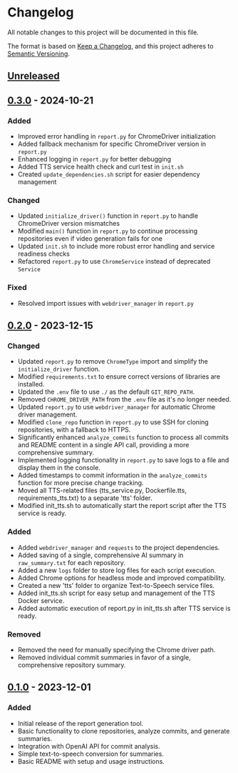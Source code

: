 # Changelog

All notable changes to this project will be documented in this file.

The format is based on [Keep a Changelog](https://keepachangelog.com/en/1.0.0/),
and this project adheres to [Semantic Versioning](https://semver.org/spec/v2.0.0.html).

## [Unreleased]

## [0.3.0] - 2024-10-21

### Added
- Improved error handling in `report.py` for ChromeDriver initialization
- Added fallback mechanism for specific ChromeDriver version in `report.py`
- Enhanced logging in `report.py` for better debugging
- Added TTS service health check and curl test in `init.sh`
- Created `update_dependencies.sh` script for easier dependency management

### Changed
- Updated `initialize_driver()` function in `report.py` to handle ChromeDriver version mismatches
- Modified `main()` function in `report.py` to continue processing repositories even if video generation fails for one
- Updated `init.sh` to include more robust error handling and service readiness checks
- Refactored `report.py` to use `ChromeService` instead of deprecated `Service`

### Fixed
- Resolved import issues with `webdriver_manager` in `report.py`

## [0.2.0] - 2023-12-15

### Changed
- Updated `report.py` to remove `ChromeType` import and simplify the `initialize_driver` function.
- Modified `requirements.txt` to ensure correct versions of libraries are installed.
- Updated the `.env` file to use `./` as the default `GIT_REPO_PATH`.
- Removed `CHROME_DRIVER_PATH` from the `.env` file as it's no longer needed.
- Updated `report.py` to use `webdriver_manager` for automatic Chrome driver management.
- Modified `clone_repo` function in `report.py` to use SSH for cloning repositories, with a fallback to HTTPS.
- Significantly enhanced `analyze_commits` function to process all commits and README content in a single API call, providing a more comprehensive summary.
- Implemented logging functionality in `report.py` to save logs to a file and display them in the console.
- Added timestamps to commit information in the `analyze_commits` function for more precise change tracking.
- Moved all TTS-related files (tts_service.py, Dockerfile.tts, requirements_tts.txt) to a separate 'tts' folder.
- Modified init_tts.sh to automatically start the report script after the TTS service is ready.

### Added
- Added `webdriver_manager` and `requests` to the project dependencies.
- Added saving of a single, comprehensive AI summary in `raw_summary.txt` for each repository.
- Added a new `logs` folder to store log files for each script execution.
- Added Chrome options for headless mode and improved compatibility.
- Created a new 'tts' folder to organize Text-to-Speech service files.
- Added init_tts.sh script for easy setup and management of the TTS Docker service.
- Added automatic execution of report.py in init_tts.sh after TTS service is ready.

### Removed
- Removed the need for manually specifying the Chrome driver path.
- Removed individual commit summaries in favor of a single, comprehensive repository summary.

## [0.1.0] - 2023-12-01

### Added
- Initial release of the report generation tool.
- Basic functionality to clone repositories, analyze commits, and generate summaries.
- Integration with OpenAI API for commit analysis.
- Simple text-to-speech conversion for summaries.
- Basic README with setup and usage instructions.

[Unreleased]: https://github.com/yourusername/yourrepository/compare/v0.3.0...HEAD
[0.3.0]: https://github.com/yourusername/yourrepository/compare/v0.2.0...v0.3.0
[0.2.0]: https://github.com/yourusername/yourrepository/compare/v0.1.0...v0.2.0
[0.1.0]: https://github.com/yourusername/yourrepository/releases/tag/v0.1.0
